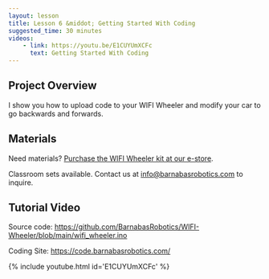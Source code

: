 ```yaml
---
layout: lesson
title: Lesson 6 &middot; Getting Started With Coding
suggested_time: 30 minutes
videos:
    - link: https://youtu.be/E1CUYUmXCFc
      text: Getting Started With Coding
---
```






## Project Overview

I show you how to upload code to your WIFI Wheeler and modify your car to go backwards and forwards.  



## Materials

Need materials?  [Purchase the WIFI Wheeler kit at our e-store](https://shop.barnabasrobotics.com/products/barnabas-wifi-wheeler-wifi-enabled-2wd-dc-motor-car-kit-ages-11?_pos=1&_psq=wifi+wheeler&_ss=e&_v=1.0).  

Classroom sets available.  Contact us at info@barnabasrobotics.com to inquire. 



## Tutorial Video

Source code: https://github.com/BarnabasRobotics/WIFI-Wheeler/blob/main/wifi_wheeler.ino

Coding Site: https://code.barnabasrobotics.com/ 

{% include youtube.html id='E1CUYUmXCFc' %}

